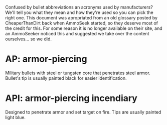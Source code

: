 <!-- TITLE: Ammunition Glossary -->
<!-- SUBTITLE: A quick summary of Ammunition Glossary -->

Confused by bullet abbreviations an acronyms used by manufacturers? We'll tell you what they mean and how they're used so you can pick the right one. This document was apropriated from an old glossary posted by CheaperThanDirt back when AmmoSeek started, so they deserve most of the credit for this. For some reason it is no longer available on their site, and an AmmoSeeker noticed this and suggested we take over the content ourselves... so we did.

# AP: armor-piercing
Military bullets with steel or tungsten core that penetrates steel armor.
Bullet's tip is usually painted black for easier identification.

# API: armor-piercing incendiary
Designed to penetrate armor and set target on fire. Tips are usually
painted light blue.
